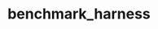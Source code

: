 ---
permalink: /engineering/projects/benchmark_harness/
project_link_name: benchmark_harness
project_maintainers: ''
project_stats: 'true'
project_url: https://github.com/Linaro/benchmark_harness
title: benchmark_harness
display: "false"
---